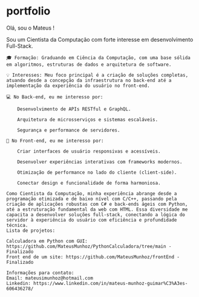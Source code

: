 # portfolio
Olá, sou o Mateus !

Sou um Cientista da Computação com forte interesse em desenvolvimento Full-Stack.

    🎓 Formação: Graduando em Ciência da Computação, com uma base sólida em algoritmos, estruturas de dados e arquitetura de software.

    💡 Interesses: Meu foco principal é a criação de soluções completas, atuando desde a concepção da infraestrutura no back-end até a implementação da experiência do usuário no front-end.

    💻 No Back-end, eu me interesso por:

        Desenvolvimento de APIs RESTful e GraphQL.

        Arquitetura de microsserviços e sistemas escaláveis.

        Segurança e performance de servidores.

    🎨 No Front-end, eu me interesso por:

        Criar interfaces de usuário responsivas e acessíveis.

        Desenvolver experiências interativas com frameworks modernos.

        Otimização de performance no lado do cliente (client-side).

        Conectar design e funcionalidade de forma harmoniosa.

    Como Cientista da Computação, minha experiência abrange desde a programação otimizada e de baixo nível com C/C++, passando pela criação de aplicações robustas com C# e back-ends ágeis com Python, até a estruturação fundamental da web com HTML. Essa diversidade me capacita a desenvolver soluções full-stack, conectando a lógica do servidor à experiência do usuário com eficiência e profundidade técnica.
    Lista de projetos:

    Calculadora em Python com GUI: https://github.com/MateusMunhoz/PythonCalculadora/tree/main - Finalizado
    Front end de um site: https://github.com/MateusMunhoz/frontEnd - Finalizado

    Informações para contato: 
    Email: mateusimunhoz@hotmail.com
    Linkedin: https://www.linkedin.com/in/mateus-munhoz-guimar%C3%A3es-606436278/

